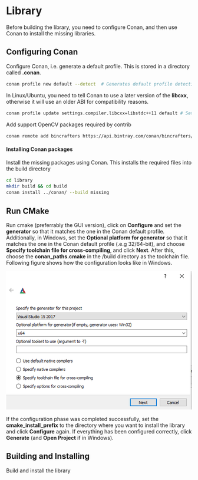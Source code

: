 # Library
Before building the library, you need to configure Conan, and then use Conan
to install the missing libraries.


## Configuring Conan
Configure Conan, i.e. generate a default profile. This is stored in a directory called **.conan**.

```bash
conan profile new default --detect  # Generates default profile detecting the system compiler
```

In Linux/Ubuntu, you need to tell Conan to use a later version of the **libcxx**, otherwise it will use an older ABI for compatibility reasons.

```bash
conan profile update settings.compiler.libcxx=libstdc++11 default # Sets libcxx to C++11 ABI
```

Add support OpenCV packages required by contrib

```bash
conan remote add bincrafters https://api.bintray.com/conan/bincrafters/public-conan
```

#### Installing Conan packages
Install the missing packages using Conan. This installs the required files into the build directory

```bash
cd library
mkdir build && cd build
conan install ../conan/ --build missing
```

## Run CMake

Run cmake (preferrably the GUI version), click on **Configure** and set the **generator** so that it matches the one in the Conan default profile. Additionally, in Windows, set the **Optional platform for generator** so that
it matches the one in the Conan default profile (.e.g 32/64-bit), and choose **Specify toolchain file for cross-compiling**, and click **Next**. After this, choose the **conan_paths.cmake** in the
/build directory as the toolchain file. Following figure shows how the configuration looks like in Windows.

![image](cmake_configuration.png)

If the configuration phase was completed successfully, set the **cmake_install_prefix** to the directory where you want to install the library and click **Configure** again. 
If everything has been configured correctly, click **Generate** (and **Open Project** if in Windows).

## Building and Installing

Build and install the library